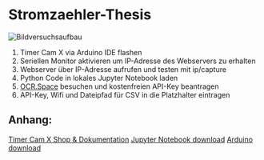 # Stromzaehler-Thesis 
![Bildversuchsaufbau](https://github.com/Vaessenlu/Stromzaehler-Thesis/assets/119928392/eadeaf81-7301-438f-9c34-922f3c2bb129)


1. Timer Cam X via Arduino IDE flashen
2. Seriellen Monitor aktivieren um IP-Adresse des Webservers zu erhalten
3. Webserver über IP-Adresse aufrufen und testen mit ip/capture
4. Python Code in lokales Jupyter Notebook laden
5. [OCR.Space](https://ocr.space/) besuchen und kostenfreien API-Key beantragen
6. API-Key, Wifi und Dateipfad für CSV in die Platzhalter eintragen
   

## Anhang:
[Timer Cam X Shop & Dokumentation](https://shop.m5stack.com/products/esp32-psram-timer-camera-x-ov3660?variant=36362228301988)
[Jupyter Notebook download](https://jupyter.org/install) 
[Arduino download](https://www.arduino.cc/en/software)
